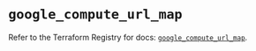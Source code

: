 # `google_compute_url_map`

Refer to the Terraform Registry for docs: [`google_compute_url_map`](https://registry.terraform.io/providers/hashicorp/google/6.24.0/docs/resources/compute_url_map).
